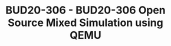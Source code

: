 ---
categories:
- BUD20
image:
  featured: 'true'
  path: https://static.linaro.org/connect/bud20/images/BUD20-306.png
session_id: BUD20-306
session_speakers:
- speaker_bio: Edgar is a Principal Software Engineer at Xilinx working with Open
    Source System Software.
  speaker_company: Xilinx
  speaker_image: http://avatars.sched.co/d/8a/1982443/avatar.jpg.320x320px.jpg?6f4
  speaker_name: Edgar E. Iglesias
  speaker_position: Principal Software Engineer
  speaker_role: attendee, speaker
session_track: Tools
tag: session
tags: Tools
title: BUD20-306 - BUD20-306 Open Source Mixed Simulation using QEMU
---